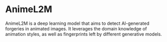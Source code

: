 # AnimeL2M

AnimeL2M is a deep learning model that aims to detect AI-generated forgeries in animated images. It leverages the domain knowledge of animation styles, as well as fingerprints left by different generative models.